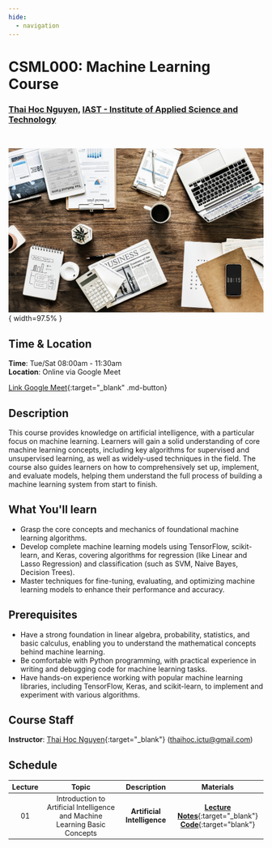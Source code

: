 ```yaml
---
hide:
  - navigation
---
```


# CSML000: Machine Learning Course

<h3><b>
<a href="http://nthaihoc.github.io/" target="_blank">Thai Hoc Nguyen</a>, <a href="https://www.khcnict.kennatech.vn/" target="_blank">IAST - Institute of Applied Science and Technology</a>
</b></h3>
<br />

![Teaser](assets/teaser.jpg){ width=97.5% }


## Time & Location
**Time**: Tue/Sat 08:00am - 11:30am  
**Location**: Online via Google Meet

[Link Google Meet](){:target="_blank" .md-button}


## Description
This course provides knowledge on artificial intelligence, with a particular focus on machine learning. Learners will gain a solid understanding of core machine learning concepts, including key algorithms for supervised and unsupervised learning, as well as widely-used techniques in the field. The course also guides learners on how to comprehensively set up, implement, and evaluate models, helping them understand the full process of building a machine learning system from start to finish.


## What You'll learn 
- Grasp the core concepts and mechanics of foundational machine learning algorithms.
- Develop complete machine learning models using TensorFlow, scikit-learn, and Keras, covering algorithms for regression (like Linear and Lasso Regression) and classification (such as SVM, Naive Bayes, Decision Trees).
- Master techniques for fine-tuning, evaluating, and optimizing machine learning models to enhance their performance and accuracy.

## Prerequisites
- Have a strong foundation in linear algebra, probability, statistics, and basic calculus, enabling you to understand the mathematical concepts behind machine learning.
- Be comfortable with Python programming, with practical experience in writing and debugging code for machine learning tasks.
- Have hands-on experience working with popular machine learning libraries, including TensorFlow, Keras, and scikit-learn, to implement and experiment with various algorithms.


## Course Staff
**Instructor**: [Thai Hoc Nguyen](https://nthaihoc.github.io/){:target="_blank"} ([thaihoc.ictu@gmail.com](mailto:thaihoc.ictu@gmail.com))


## Schedule

| Lecture | Topic | Description | Materials |
| :----: | :----: | :----: | :----: |
| 01 | Introduction to Artificial Intelligence and Machine Learning Basic Concepts | **Artificial Intelligence** | [**Lecture Notes**]({{links.lec01}}){:target="_blank"}<br>[**Code**]({{links.code01}}){:target="blank"}|
